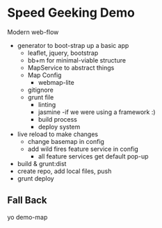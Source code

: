 # Speed Geeking Demo	

Modern web-flow

- generator to boot-strap up a basic app
	- leaflet, jquery, bootstrap
	- bb+m for minimal-viable structure
	- MapService to abstract things
	- Map Config
		- webmap-lite
	- gitignore
	- grunt file
		- linting
		- jasmine -if we were using a framework :)
		- build process
		- deploy system
- live reload to make changes	
	- change basemap in config
	- add wild fires feature service in config
		- all feature services get default pop-up
- build & grunt:dist
- create repo, add local files, push
- grunt deploy
	
	
## Fall Back
yo demo-map



